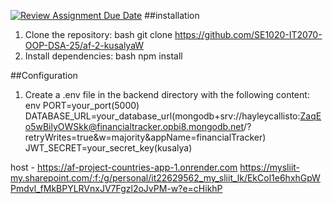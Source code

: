 [![Review Assignment Due Date](https://classroom.github.com/assets/deadline-readme-button-22041afd0340ce965d47ae6ef1cefeee28c7c493a6346c4f15d667ab976d596c.svg)](https://classroom.github.com/a/mNaxAqQD)
##installation
1. Clone the repository:
    bash
    git clone https://github.com/SE1020-IT2070-OOP-DSA-25/af-2-kusalyaW
2. Install dependencies:
    bash
    npm install

##Configuration
1. Create a .env file in the backend directory with the following content:
    env
    PORT=your_port(5000)
    DATABASE_URL=your_database_url(mongodb+srv://hayleycallisto:ZaqEo5wBilyOWSkk@financialtracker.opbi8.mongodb.net/?retryWrites=true&w=majority&appName=financialTracker)
    JWT_SECRET=your_secret_key(kusalya)

host - https://af-project-countries-app-1.onrender.com
https://mysliit-my.sharepoint.com/:f:/g/personal/it22629562_my_sliit_lk/EkCol1e6hxhGpWPmdvl_fMkBPYLRVnxJV7Fgzl2oJvPM-w?e=cHikhP